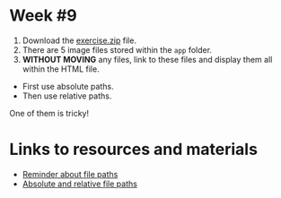 # Week #9

1. Download the [exercise.zip](exercise.zip) file.
2. There are 5 image files stored within the `app` folder.
3. **WITHOUT MOVING** any files, link to these files and display them all within the HTML file.

 - First use absolute paths.
 - Then use relative paths.
 
One of them is tricky!


# Links to resources and materials

* [Reminder about file paths](https://css-tricks.com/quick-reminder-about-file-paths/)
* [Absolute and relative file paths](http://www.linuxnix.com/abslute-path-vs-relative-path-in-linuxunix/)
